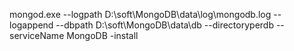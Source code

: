 mongod.exe --logpath D:\soft\MongoDB\data\log\mongodb.log --logappend --dbpath D:\soft\MongoDB\data\db --directoryperdb --serviceName MongoDB -install  
